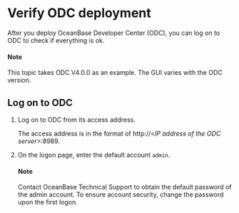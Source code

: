 # Verify ODC deployment

After you deploy OceanBase Developer Center (ODC), you can log on to ODC to check if everything is ok.

  <main id="notice" type='explain'>
    <h4>Note</h4>
    <p>This topic takes ODC V4.0.0 as an example. The GUI varies with the ODC version. </p>
  </main>

## Log on to ODC

1. Log on to ODC from its access address.

   The access address is in the format of http://<*IP address of the ODC server*>:8989.

2. On the logon page, enter the default account `admin`.

   <main id="notice" type='explain'>
    <h4>Note</h4>
    <p>Contact OceanBase Technical Support to obtain the default password of the admin account. To ensure account security, change the password upon the first logon. </p>
   </main>

   <!-- ![1](https://obbusiness-private.oss-cn-shanghai.aliyuncs.com/doc/img/observer-enterprise/V4.0.0/4.deploy-the-oceanbase-database/OAT/deploy-odc/5%E7%99%BB%E5%BD%95%E7%95%8C%E9%9D%A2.png) -->
